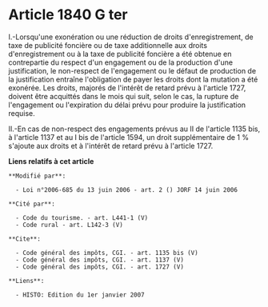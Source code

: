 # Article 1840 G ter

I.-Lorsqu'une exonération ou une réduction de droits d'enregistrement, de taxe de publicité foncière ou de taxe additionnelle
aux droits d'enregistrement ou à la taxe de publicité foncière a été obtenue en contrepartie du respect d'un engagement ou de
la production d'une justification, le non-respect de l'engagement ou le défaut de production de la justification entraîne
l'obligation de payer les droits dont la mutation a été exonérée. Les droits, majorés de l'intérêt de retard prévu à
l'article 1727, doivent être acquittés dans le mois qui suit, selon le cas, la rupture de l'engagement ou l'expiration du
délai prévu pour produire la justification requise. 

II.-En cas de non-respect des engagements prévus au II de l'article 1135 bis, à l'article 1137 et au I bis de l'article 1594,
un droit supplémentaire de 1 % s'ajoute aux droits et à l'intérêt de retard prévu à l'article 1727.

**Liens relatifs à cet article**

	**Modifié par**:

	  - Loi n°2006-685 du 13 juin 2006 - art. 2 () JORF 14 juin 2006

	**Cité par**:

	  - Code du tourisme. - art. L441-1 (V)
	  - Code rural - art. L142-3 (V)

	**Cite**:

	  - Code général des impôts, CGI. - art. 1135 bis (V)
	  - Code général des impôts, CGI. - art. 1137 (V)
	  - Code général des impôts, CGI. - art. 1727 (V)

	**Liens**:

	  - HISTO: Edition du 1er janvier 2007
